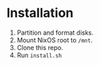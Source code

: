# Installation

1. Partition and format disks.
2. Mount NixOS root to `/mnt`.
3. Clone this repo.
4. Run `install.sh`
